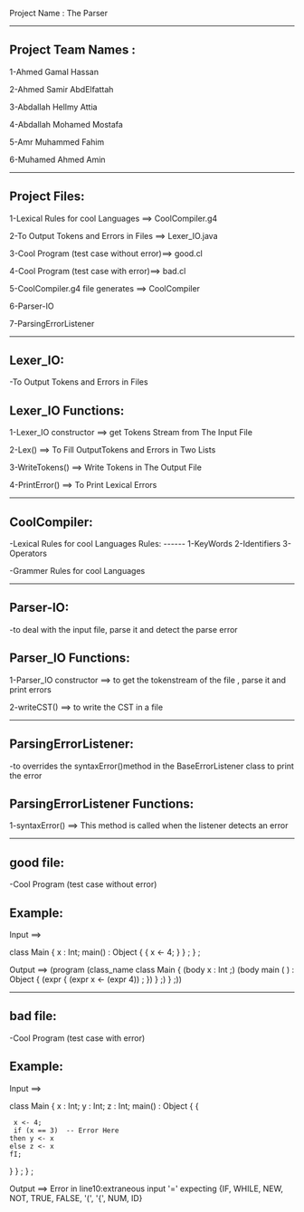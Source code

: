 Project Name : The Parser
__________________________________________________


Project Team Names :
--------------------
1-Ahmed Gamal Hassan 

2-Ahmed Samir AbdElfattah

3-Abdallah Hellmy Attia

4-Abdallah Mohamed Mostafa

5-Amr Muhammed Fahim

6-Muhamed Ahmed Amin
__________________________________________________

Project Files:
--------------

1-Lexical Rules for cool Languages ==> CoolCompiler.g4 

2-To Output Tokens and Errors in Files ==> Lexer_IO.java

3-Cool Program (test case without error)==> good.cl

4-Cool Program (test case with error)==> bad.cl

5-CoolCompiler.g4 file generates ==> CoolCompiler 

6-Parser-IO

7-ParsingErrorListener
____________________________________________________

Lexer_IO:
---------

-To Output Tokens and Errors in Files

Lexer_IO Functions:
--------------------
1-Lexer_IO constructor ==> get Tokens Stream from The Input File

2-Lex() ==> To Fill OutputTokens and Errors in Two Lists

3-WriteTokens() ==> Write Tokens in The Output File

4-PrintError() ==> To Print Lexical Errors
____________________________________________________

CoolCompiler:
--------------

-Lexical Rules for cool Languages 
	Rules:
	------
	1-KeyWords
	2-Identifiers
	3-Operators

-Grammer Rules for cool Languages 
_____________________________________________________

Parser-IO:
----------
-to deal with the input file, parse it and detect the parse error


Parser_IO Functions:
--------------------

1-Parser_IO constructor ==> to get the tokenstream of the file , parse it and print errors

2-writeCST() ==> to write the CST in a file
_______________________________________________________

ParsingErrorListener:
---------------------
-to overrides the syntaxError()method in the BaseErrorListener class to print the error

ParsingErrorListener Functions:
-------------------------------

1-syntaxError() ==> This method is called when the listener detects an error
________________________________________________________

good file:
----------
-Cool Program (test case without error)

Example:
--------
Input ==>

class Main {
x : Int;
 main() : Object {
    {
     x <- 4;
    }
  } ;
} ;

Output ==> (program (class_name class Main { (body x : Int ;) (body main ( ) : Object { (expr { (expr x <- (expr 4)) ; }) } ;) } ;))
_____________________________________________________

bad file:
---------

-Cool Program (test case with error)

Example:
--------
Input ==>  


class Main {
 x : Int;
 y : Int;
 z : Int;
  main() : Object {
    {

     x <- 4;
     if (x == 3)  -- Error Here
    then y <- x
    else z <- x
    fI;
  }
  } ;
} ;


Output ==> Error in line10:extraneous input '=' expecting {IF, WHILE, NEW, NOT, TRUE, FALSE, '(', '{', NUM, ID}
